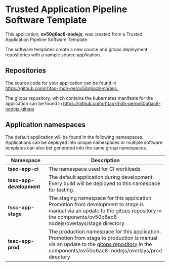 # Trusted Application Pipeline Software Template

This application, **ov50q6ac8-nodejs**, was created from a Trusted Application Pipeline Software Template.

The software templates create a new source and gitops deployment repositories with a sample source application. 

## Repositories

The source code for your application can be found in [https://github.com/rhtap-rhdh-qe/ov50q6ac8-nodejs ](https://github.com/rhtap-rhdh-qe/ov50q6ac8-nodejs ).
 
The gitops repository, which contains the kubernetes manifests for the application can be found in 
[https://github.com/rhtap-rhdh-qe/ov50q6ac8-nodejs-gitops ](https://github.com/rhtap-rhdh-qe/ov50q6ac8-nodejs-gitops ) 

## Application namespaces 

The default application will be found in the following namespaces. Applications can be deployed into unique namespaces or multiple software templates can also bet generated into the same group namespaces.  

|  Namespace   |  Description   |  
| -------- | -------- |
| **tssc-app-ci** | The namespace used for CI workloads |
| **tssc-app-development** | The default application during development. Every build will be deployed to this namespace for testing. |
| **tssc-app-stage** | The staging namespace for this application. Promotion from development to stage is manual via an update to the [gitops repository](https://github.com/rhtap-rhdh-qe/ov50q6ac8-nodejs-gitops ) in the components/ov50q6ac8-nodejs/overlays/stage directory |
| **tssc-app-prod** | The production namespace for this application. Promotion from stage to production is manual via an update to the [gitops repository](https://github.com/rhtap-rhdh-qe/ov50q6ac8-nodejs-gitops ) in the components/ov50q6ac8-nodejs/overlays/prod directory |